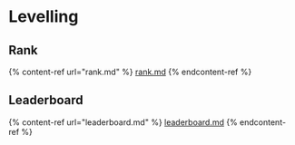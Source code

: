 # Levelling

## Rank

{% content-ref url="rank.md" %}
[rank.md](rank.md)
{% endcontent-ref %}

## Leaderboard

{% content-ref url="leaderboard.md" %}
[leaderboard.md](leaderboard.md)
{% endcontent-ref %}
